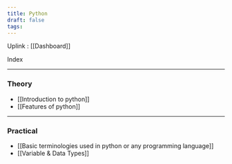 ```yaml
---
title: Python
draft: false
tags:
---
```

Uplink : [[Dashboard]]

Index

---
### Theory
- [[Introduction to python]]
- [[Features of python]]

---
### Practical
- [[Basic terminologies used in python or any programming language]]
- [[Variable & Data Types]]